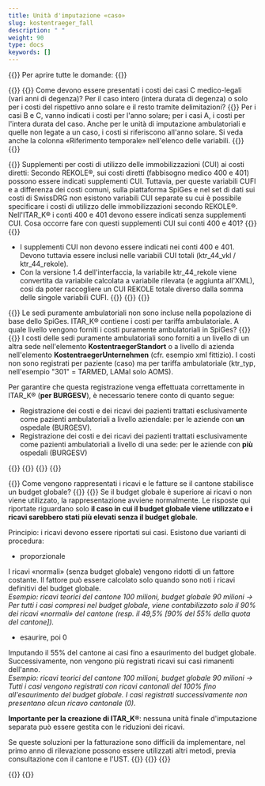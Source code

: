 ```yaml
---
title: Unità d'imputazione «caso»
slug: kostentraeger_fall
description: " "
weight: 90
type: docs
keywords: []
---
```


{{<faqBlock>}}
Per aprire tutte le domande: {{<collapsibleGroupCommand groupId="kostentraeger">}}

{{<numberedList>}}
{{<listItem>}}
Come devono essere presentati i costi dei casi C medico-legali (vari anni di degenza)? Per il caso intero (intera durata di degenza) o solo per i costi del rispettivo anno solare e il resto tramite delimitazioni?
{{<collapsibleBlock groupId="kostentraeger">}}
Per i casi B e C, vanno indicati i costi per l'anno solare; per i casi A, i costi per l'intera durata del caso. Anche per le unità di imputazione ambulatoriali e quelle non legate a un caso, i costi si riferiscono all'anno solare. Si veda anche la colonna «Riferimento temporale» nell'elenco delle variabili.
{{</collapsibleBlock>}}
{{</listItem>}}
<!--
{{<listItem>}}
I casi di lungodegenza possono essere forniti in SpiGes con KTR tipo 101=lungodegenza come unità di costo indipendente dal caso, anche se il SOMED per l'assistenza di lungodegenza viene registrato in parallelo?
{{<collapsibleBlock groupId="kostentraeger">}}
Se l'organizzazione compila il SOMED, questi costi devono essere registrati in SpiGes tramite il tipo KTR 101. Al contrario, i singoli casi di lunga durata in cure acute e riabilitazione (pazienti in attesa) devono essere mappati come tipo KTR 1 (=caso) e la corrispondente tariffa 7 (=tassa di cura). In questo modo si garantisce la correttezza dell'ITAR_K e delle statistiche.
{{</collapsibleBlock>}}
{{</listItem>}}
-->
{{<listItem>}}
Supplementi per costi di utilizzo delle immobilizzazioni (CUI) ai costi diretti:  Secondo REKOLE®, sui costi diretti (fabbisogno medico 400 e 401) possono essere indicati supplementi CUI. Tuttavia, per queste variabili CUFI e a differenza dei costi comuni, sulla piattaforma SpiGes e nel set di dati sui costi di SwissDRG non esistono variabili CUI separate su cui è possibile specificare i costi di utilizzo delle immobilizzazioni secondo REKOLE®. Nell'ITAR_K® i conti 400 e 401 devono essere indicati senza supplementi CUI. Cosa occorre fare con questi supplementi CUI sui conti 400 e 401?
{{<collapsibleBlock groupId="kostentraeger">}}
{{<markdown>}}

- I supplementi CUI non devono essere indicati nei conti 400 e 401. Devono tuttavia essere inclusi nelle variabili CUI totali (ktr_44_vkl / ktr_44_rekole).
- Con la versione 1.4 dell'interfaccia, la variabile ktr_44_rekole viene convertita da variabile calcolata a variabile rilevata (e aggiunta all'XML), così da poter raccogliere un CUI REKOLE totale diverso dalla somma delle singole variabili CUFI.
{{</markdown>}}
{{</collapsibleBlock>}}
{{</listItem>}}

{{<listItem>}}
Le sedi puramente ambulatoriali non sono incluse nella popolazione di base dello SpiGes. ITAR_K® contiene i costi per tariffa ambulatoriale. A quale livello vengono forniti i costi puramente ambulatoriali in SpiGes?
{{<collapsibleBlock groupId="kostentraeger">}}
{{<markdown>}}
I costi delle sedi puramente ambulatoriali sono forniti a un livello di un altra sede nell'elemento **KostentraegerStandort** o a livello di azienda nell'elemento **KostentraegerUnternehmen** (cfr. esempio xml fittizio). I costi non sono registrati per paziente (caso) ma per tariffa ambulatoriale (ktr_typ, nell'esempio "301" = TARMED, LAMal solo AOMS).

Per garantire che questa registrazione venga effettuata correttamente in ITAR_K® (**per BURGESV**), è necessario tenere conto di quanto segue:

- Registrazione dei costi e dei ricavi dei pazienti trattati esclusivamente come pazienti ambulatoriali a livello aziendale: per le aziende con **un** ospedale (BURGESV).
- Registrazione dei costi e dei ricavi dei pazienti trattati esclusivamente come pazienti ambulatoriali a livello di una sede: per le aziende con **più** ospedali (BURGESV)

{{<insertImage image="xml_tarifambu.png" class="edge max-w-70">}}
{{</markdown>}}
{{</collapsibleBlock>}}
{{</listItem>}}

{{<listItem>}} <!--DeepL-->
Come vengono rappresentati i ricavi e le fatture se il cantone stabilisce un budget globale?
{{<collapsibleBlock groupId="kostentraeger">}}
{{<markdown>}}
Se il budget globale è superiore ai ricavi o non viene utilizzato, la rappresentazione avviene normalmente. Le risposte qui riportate riguardano solo **il caso in cui il budget globale viene utilizzato e i ricavi sarebbero stati più elevati senza il budget globale**.

Principio: i ricavi devono essere riportati sui casi.
Esistono due varianti di procedura:
- proporzionale

I ricavi «normali» (senza budget globale) vengono ridotti di un fattore costante. Il fattore può essere calcolato solo quando sono noti i ricavi definitivi del budget globale.  
_Esempio: ricavi teorici del cantone 100 milioni, budget globale 90 milioni -> Per tutti i casi compresi nel budget globale, viene contabilizzato solo il 90% dei ricavi «normali» del cantone (resp. il 49,5% [90% del 55% della quota del cantone])._

- esaurire, poi 0

Imputando il 55% del cantone ai casi fino a esaurimento del budget globale. Successivamente, non vengono più registrati ricavi sui casi rimanenti dell'anno.  
_Esempio: ricavi teorici del cantone 100 milioni, budget globale 90 milioni -> Tutti i casi vengono registrati con ricavi cantonali del 100% fino all'esaurimento del budget globale. I casi registrati successivamente non presentano alcun ricavo cantonale (0)._

**Importante per la creazione di ITAR_K®**: nessuna unità finale d'imputazione separata può essere gestita con le riduzioni dei ricavi.

Se queste soluzioni per la fatturazione sono difficili da implementare, nel primo anno di rilevazione possono essere utilizzati altri metodi, previa consultazione con il cantone e l'UST.
{{</markdown>}}
{{</collapsibleBlock>}}
{{</listItem>}}

{{</numberedList>}}
{{</faqBlock>}}
